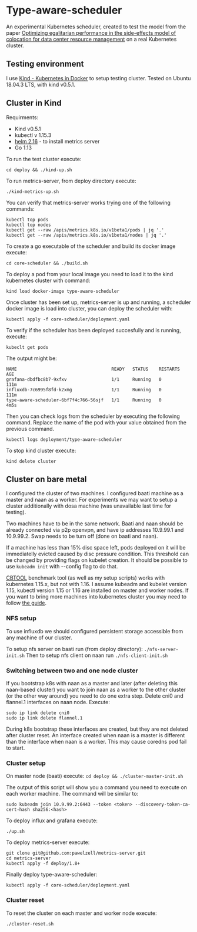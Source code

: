 # Type-aware-scheduler

An experimental Kubernetes scheduler, created to test the model from the paper [Optimizing egalitarian performance in the side-effects model of colocation for data center resource management](https://arxiv.org/abs/1610.07339) on a real Kubernetes cluster. 

## Testing environment

I use [Kind - Kubernetes in Docker](https://github.com/kubernetes-sigs/kind) to setup testing cluster. Tested on Ubuntu 18.04.3 LTS, with kind v0.5.1. 


## Cluster in Kind

Requirments:
- Kind v0.5.1
- kubectl v 1.15.3
- [helm 2.16](https://github.com/helm/helm/releases) - to install metrics server
- Go 1.13 

To run the test cluster execute:

`cd deploy && ./kind-up.sh`

To run metrics-server, from deploy directory execute:

`./kind-metrics-up.sh`

You can verify that metrics-server works trying one of the following commands:
```
kubectl top pods
kubectl top nodes
kubectl get --raw /apis/metrics.k8s.io/v1beta1/pods | jq '.'
kubectl get --raw /apis/metrics.k8s.io/v1beta1/nodes | jq '.'
```

To create a go executable of the scheduler and build its docker image execute:

`cd core-scheduler && ./build.sh`

To deploy a pod from your local image you need to load it to the kind kubernetes cluster with command:

`kind load docker-image type-aware-scheduler`

Once cluster has been set up, metrics-server is up and running, a scheduler docker image is load into cluster, you can deploy the scheduler with:

`kubectl apply -f core-scheduler/deployment.yaml`

To verify if the scheduler has been deployed succesfully and is running, execute:

`kubeclt get pods`

The output might be:

```
NAME                                    READY   STATUS    RESTARTS   AGE
grafana-dbdfbc8b7-9xfxv                 1/1     Running   0          111m
influxdb-7c6995f8fd-k2xmg               1/1     Running   0          111m
type-aware-scheduler-6bf7f4c766-56sjf   1/1     Running   0          4m5s
```

Then you can check logs from the scheduler by executing the following command. Replace the name of the pod with your value obtained from the previous command.

`kubectl logs deployment/type-aware-scheduler`

To stop kind cluster execute:

`kind delete cluster`

## Cluster on bare metal

I configured the cluster of two machines. I configured baati machine as a master and naan as a worker. For experiments we may want to setup a cluster additionally with dosa machine (was unavailable last time for testing).

Two machines have to be in the same network. Baati and naan should be already connected via p2p openvpn, and have ip addresses 10.9.99.1 and 10.9.99.2. Swap needs to be turn off (done on baati and naan). 

If a machine has less than 15% disc space left, pods deployed on it will be immediatelly evicted caused by disc pressure condition. This threshold can be changed by providing flags on kubelet creation. It should be possible to use `kubeadm init` with --config flag to do that.

[CBTOOL](https://github.com/ibmcb/cbtool) benchmark tool (as well as my setup scripts) works with kubernetes 1.15.x, but not with 1.16. I assume kubeadm and kubelet version 1.15, kubectl version 1.15 or 1.16 are installed on master and worker nodes. If you want to bring more machines into kubernetes cluster you may need to follow [the guide](https://bigstep.com/blog/kubernetes-on-bare-metal-cloud).

### NFS setup
To use influxdb we should configured persistent storage accessible from any machine of our cluster. 

To setup nfs server on baati run (from deploy directory):
`./nfs-server-init.sh`
Then to setup nfs client on naan run
`./nfs-client-init.sh`

### Switching between two and one node cluster

If you bootstrap k8s with naan as a master and later (after deleting this naan-based cluster) you want to join naan as a worker to the other cluster (or the other way around) you need to do one extra step. Delete cni0 and flannel.1 interfaces on naan node. Execute:

```
sudo ip link delete cni0
sudo ip link delete flannel.1

```

During k8s bootstrap these interfaces are created, but they are not deleted after cluster reset. An interface created when naan is a master is different than the interface when naan is a worker. This may cause coredns pod fail to start.

### Cluster setup
On master node (baati) execute:
`cd deploy && ./cluster-master-init.sh`

The output of this script will show you a command you need to execute on each worker machine. The command will be similar to:

`sudo kubeadm join 10.9.99.2:6443 --token <token> --discovery-token-ca-cert-hash sha256:<hash>` 

To deploy influx and grafana execute:

`./up.sh`

To deploy metrics-server execute:

```
git clone git@github.com:pawelzell/metrics-server.git
cd metrics-server
kubectl apply -f deploy/1.8+
```

Finally deploy type-aware-scheduler:

`kubectl apply -f core-scheduler/deployment.yaml`


### Cluster reset 
To reset the cluster on each master and worker node execute:

`./cluster-reset.sh`



